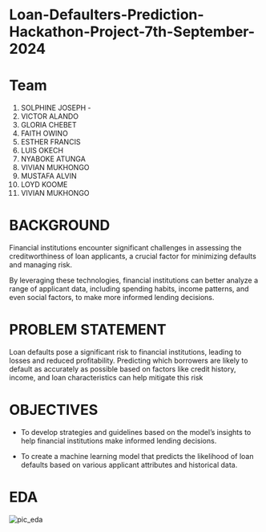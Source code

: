 # Loan-Defaulters-Prediction-Hackathon-Project-7th-September-2024

# Team
1. SOLPHINE JOSEPH - 
2. VICTOR ALANDO 
3. GLORIA CHEBET
4. FAITH OWINO
5. ESTHER FRANCIS
6. LUIS OKECH
7. NYABOKE ATUNGA
8. VIVIAN MUKHONGO
9. MUSTAFA ALVIN
10. LOYD KOOME
11. VIVIAN MUKHONGO

# BACKGROUND
Financial institutions encounter significant challenges in assessing the creditworthiness of loan applicants, a crucial factor for minimizing defaults and managing risk. 

By leveraging these technologies, financial institutions can better analyze a range of applicant data, including spending habits, income patterns, and even social factors, to make more informed lending decisions.

# PROBLEM STATEMENT
Loan defaults pose a significant risk to financial institutions, leading to losses and reduced profitability. Predicting which borrowers are likely to default as accurately as possible based on factors like credit history, income, and loan characteristics can help mitigate this risk

# OBJECTIVES
- To develop strategies and guidelines based on the model’s insights to help financial institutions make informed lending decisions.

- To create a machine learning model that predicts the likelihood of loan defaults based on various applicant attributes and historical data.

# EDA

![pic_eda](https://github.com/user-attachments/assets/bb4c9880-c17d-4f3a-ba50-00b92735e048)
